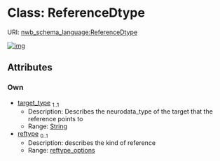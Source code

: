 
# Class: ReferenceDtype




URI: [nwb_schema_language:ReferenceDtype](https://w3id.org/p2p_ld/nwb-schema-language/ReferenceDtype)


[![img](https://yuml.me/diagram/nofunky;dir:TB/class/[ReferenceDtype&#124;target_type:string;reftype:reftype_options%20%3F])](https://yuml.me/diagram/nofunky;dir:TB/class/[ReferenceDtype&#124;target_type:string;reftype:reftype_options%20%3F])

## Attributes


### Own

 * [target_type](target_type.md)  <sub>1..1</sub>
     * Description: Describes the neurodata_type of the target that the reference points to
     * Range: [String](types/String.md)
 * [reftype](reftype.md)  <sub>0..1</sub>
     * Description: describes the kind of reference
     * Range: [reftype_options](reftype_options.md)
